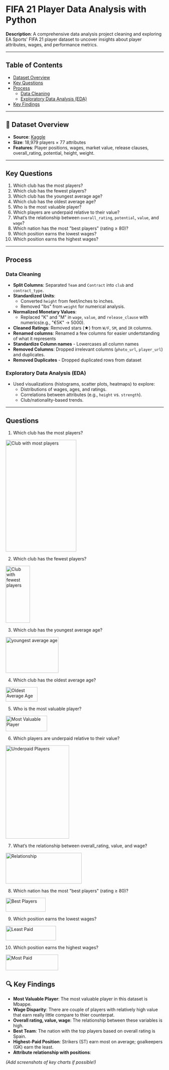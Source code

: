 # FIFA 21 Player Data Analysis with Python  

**Description**: A comprehensive data analysis project cleaning and exploring EA Sports' FIFA 21 player dataset to uncover insights about player attributes, wages, and performance metrics.  

---

##  Table of Contents  
- [Dataset Overview](#-dataset-overview)  
- [Key Questions](#-key-questions)  
- [Process](#-process)  
  - [Data Cleaning](#data-cleaning)  
  - [Exploratory Data Analysis (EDA)](#exploratory-data-analysis-eda)  
- [Key Findings](#-key-findings)  
---

## 📁 Dataset Overview  
- **Source**: [Kaggle](https://www.kaggle.com/)  
- **Size**: 18,979 players × 77 attributes  
- **Features**: Player positions, wages, market value, release clauses, overall_rating, potential, height, weight.

---

## Key Questions  
1. Which club has the most players?
2. Which club has the fewest players? 
3. Which club has the youngest average age?
4. Which club has the oldest average age?
5. Who is the most valuable player?  
6. Which players are underpaid relative to their value?
7. What’s the relationship between `overall_rating`, `potential`, `value`, and `wage`?  
8. Which nation has the most "best players" (rating ≥ 80)?  
9. Which position earns the lowest wages?
10. Which position earns the highest wages?  

---

##  Process  

### **Data Cleaning**  
- **Split Columns**: Separated `Team` and `Contract` into  `club` and `contract_type`.  
- **Standardized Units**:  
  - Converted `height` from feet/inches to inches.  
  - Removed "lbs" from `weight` for numerical analysis.  
- **Normalized Monetary Values**:  
  - Replaced "K" and "M" in `wage`, `value`, and `release_clause` with numerics(e.g., "€5K" → 5000).  
- **Cleaned Ratings**: Removed stars (★) from `W/F`, `SM`, and `IR` columns.  
- **Renamed columns**: Renamed a few columns for easier undertstanding of what it represents
- **Standardize Column names** - Lowercases all column names  
- **Removed Columns**: Dropped irrelevant columns (`photo_url`, `player_url`) and duplicates.
- **Removed Duplicates** - Dropped duplicated rows from dataset  

### **Exploratory Data Analysis (EDA)**  
- Used visualizations (histograms, scatter plots, heatmaps) to explore:  
  - Distributions of wages, ages, and ratings.  
  - Correlations between attributes (e.g., `height` vs. `strength`).  
  - Club/nationality-based trends.  

---
## Questions
1. Which club has the most players?
<img width="225" height="355" alt="Club with most players" src="https://github.com/user-attachments/assets/3e3e0494-9358-48bc-89fc-1244066876f9" />


2. Which club has the fewest players?
<img width="77" height="181" alt="Club with fewest players" src="https://github.com/user-attachments/assets/86d389af-7784-45a2-ba9f-48ac98199b76" />

3. Which club has the youngest average age?
<img width="168" height="114" alt="youngest average age" src="https://github.com/user-attachments/assets/b1ed70c5-af1d-48ee-8ec5-b575790db786" />

4. Which club has the oldest average age?
<img width="101" height="46" alt="Oldest Average Age" src="https://github.com/user-attachments/assets/ef46b359-92e0-4f17-89a1-5c421eb86eeb" />

5. Who is the most valuable player?
<img width="132" height="49" alt="Most Valuable Player" src="https://github.com/user-attachments/assets/4fe331d3-4468-4d5c-ac20-64e7c2f2bfd0" />

6. Which players are underpaid relative to their value?
<img width="202" height="296" alt="Underpaid Players" src="https://github.com/user-attachments/assets/63846790-223e-4b72-91b7-f6c893ad0287" />

7. What’s the relationship between overall_rating, value, and wage?
<img width="242" height="98" alt="Relationship" src="https://github.com/user-attachments/assets/661f0f76-edda-4f6d-b277-a3c0fb968fdb" />

8. Which nation has the most "best players" (rating ≥ 80)?
<img width="127" height="44" alt="Best Players" src="https://github.com/user-attachments/assets/85a36d37-1707-441b-9740-0a7fc8723611" />

9. Which position earns the lowest wages?
<img width="160" height="46" alt="Least Paid" src="https://github.com/user-attachments/assets/3fac1433-da69-41c5-a413-52e5265b8c28" />

10. Which position earns the highest wages?  
<img width="167" height="50" alt="Most Paid" src="https://github.com/user-attachments/assets/c52a200b-cf21-4f43-9228-165947b2e49b" />


## 🔍 Key Findings  
- **Most Valuable Player**: The most valuable player in this dataset is Mbappe.
- **Wage Disparity**: There are couple of players with relatively high value that earn really little compare to thier counterpat.  
- **Overall rating, value, wage**: The relationship between these variables is high.
- **Best Team**: The nation with the top players based on overall rating is Spain.
- **Highest-Paid Position**: Strikers (ST) earn most on average; goalkeepers (GK) earn the least.
- **Attribute relationship with positions**: 

*(Add screenshots of key charts if possible!)*  

